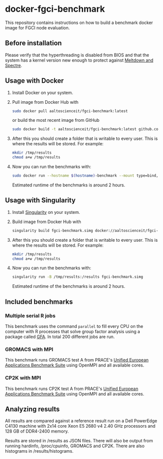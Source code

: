 # docker-fgci-benchmark

This repository contains instructions on how to build a benchmark docker image for FGCI node evaluation.

## Before installation

Please verify that the hyperthreading is disabled from BIOS and that the system has a kernel version new enough to protect against [Meltdown and Spectre](https://meltdownattack.com/).

## Usage with Docker

1. Install Docker on your system.
2. Pull image from Docker Hub with  
    ```sh
    sudo docker pull aaltoscienceit/fgci-benchmark:latest
    ```
    or build the most recent image from GitHub
    ```sh
    sudo docker build -t aaltoscienceit/fgci-benchmark:latest github.com/AaltoScienceIT/docker-fgci-benchmark
    ```
3. After this you should create a folder that is writable to every user. This is where the results will be stored. For example:
    ```sh
    mkdir /tmp/results
    chmod a+w /tmp/results
    ```
4. Now you can run the benchmarks with:
    ```sh
    sudo docker run --hostname $(hostname)-benchmark --mount type=bind,source=/tmp/results,target=/results -it aaltoscienceit/fgci-benchmark:latest
    ```

    Estimated runtime of the benchmarks is around 2 hours.

## Usage with Singularity

1. Install [Singularity](http://singularity.lbl.gov/install-linux) on your system.
2. Build image from Docker Hub with
    ```sh
    singularity build fgci-benchmark.simg docker://aaltoscienceit/fgci-benchmark:latest
    ```
3. After this you should create a folder that is writable to every user. This is where the results will be stored. For example:
    ```sh
    mkdir /tmp/results
    chmod a+w /tmp/results
    ```
4. Now you can run the benchmarks with:
    ```sh
    singularity run -B /tmp/results:/results fgci-benchmark.simg
    ```
    
    Estimated runtime of the benchmarks is around 2 hours.

## Included benchmarks

### Multiple serial R jobs

This benchmark uses the command `parallel` to fill every CPU on the computer with R processes that solve group factor analysis using a package called [GFA](https://cran.r-project.org/web/packages/GFA/index.html). In total 200 different jobs are run.

### GROMACS with MPI

This benchmark runs GROMACS test A from PRACE's [Unified European Applications Benchmark Suite](http://www.prace-ri.eu/ueabs/) using OpenMPI and all available cores.

### CP2K with MPI

This benchmark runs CP2K test A from PRACE's [Unified European Applications Benchmark Suite](http://www.prace-ri.eu/ueabs/) using OpenMPI and all available cores.

## Analyzing results

All results are compared against a reference result run on a Dell PowerEdge C4130 machine with 2x14 core Xeon E5 2680 v4 2.40 GHz processors and 128 GB of DDR4-2400 memory.

Results are stored in /results as JSON files. There will also be output from running hardinfo, /proc/cpuinfo, GROMACS and CP2K. There are also histograms in /results/histograms.
